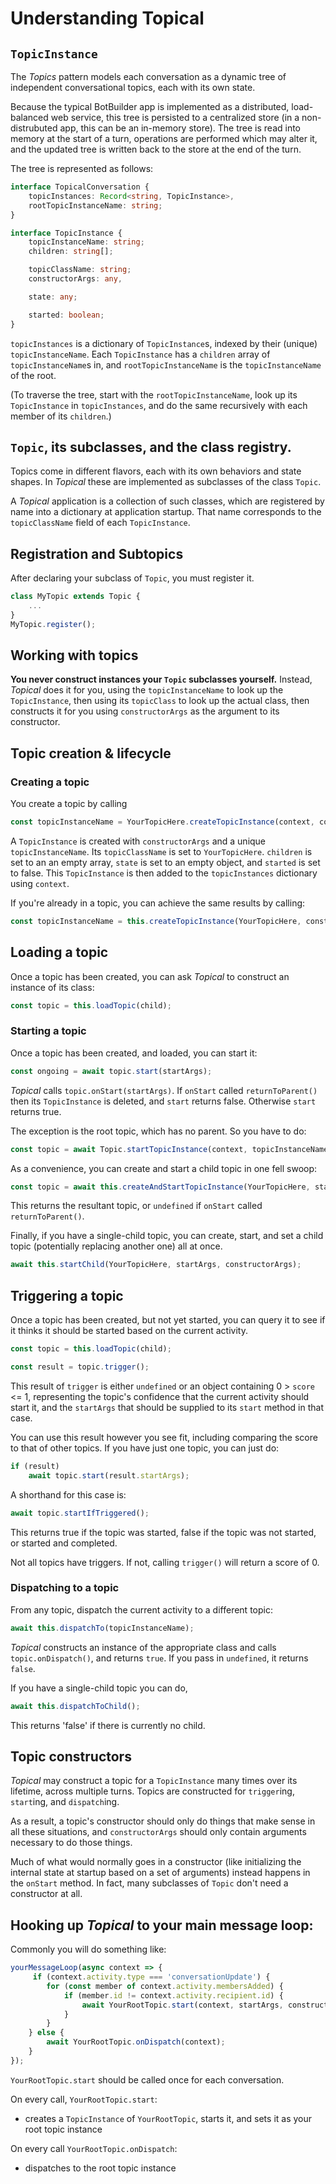 
# Understanding Topical

## `TopicInstance`

The *Topics* pattern models each conversation as a dynamic tree of independent conversational topics, each with its own state.

Because the typical BotBuilder app is implemented as a distributed, load-balanced web service, this tree is persisted to a centralized store (in a non-distrubuted app, this can be an in-memory store). The tree is read into memory at the start of a turn, operations are performed which may alter it, and the updated tree is written back to the store at the end of the turn.

The tree is represented as follows:

```ts
interface TopicalConversation {
    topicInstances: Record<string, TopicInstance>,
    rootTopicInstanceName: string;
}

interface TopicInstance {
    topicInstanceName: string;
    children: string[];

    topicClassName: string;
    constructorArgs: any,

    state: any;

    started: boolean;
}
```

`topicInstances` is a dictionary of `TopicInstance`s, indexed by their (unique) `topicInstanceName`. Each `TopicInstance` has a `children` array of `topicInstanceName`s in, and `rootTopicInstanceName` is the `topicInstanceName` of the root.

(To traverse the tree, start with the `rootTopicInstanceName`, look up its `TopicInstance` in `topicInstances`, and do the same recursively with each member of its `children`.)

## `Topic`, its subclasses, and the class registry.

Topics come in different flavors, each with its own behaviors and state shapes. In *Topical* these are implemented as subclasses of the class `Topic`.

A *Topical* application is a collection of such classes, which are registered by name into a dictionary at application startup. That name corresponds to the `topicClassName` field of each `TopicInstance`.

## Registration and Subtopics

After declaring your subclass of `Topic`, you must register it.

```ts
class MyTopic extends Topic {
    ...
}
MyTopic.register();
```

## Working with topics

**You never construct instances your `Topic` subclasses yourself.** Instead, *Topical* does it for you, using the `topicInstanceName` to look up the `TopicInstance`, then using its `topicClass` to look up the actual class, then constructs it for you using `constructorArgs` as the argument to its constructor.

## Topic creation & lifecycle

### Creating a topic

You create a topic by calling

```ts
const topicInstanceName = YourTopicHere.createTopicInstance(context, constructorArgs);
```

A `TopicInstance` is created with `constructorArgs` and a unique `topicInstanceName`. Its `topicClassName` is set to `YourTopicHere`. `children` is set to an an empty array, `state` is set to an empty object, and `started` is set to false. This `TopicInstance` is then added to the `topicInstances` dictionary using `context`. 

If you're already in a topic, you can achieve the same results by calling:

```ts
const topicInstanceName = this.createTopicInstance(YourTopicHere, constructorArgs);
```

## Loading a topic

Once a topic has been created, you can ask *Topical* to construct an instance of its class:

```ts
const topic = this.loadTopic(child);
```

### Starting a topic

Once a topic has been created, and loaded, you can start it:

```ts
const ongoing = await topic.start(startArgs);
```

*Topical* calls `topic.onStart(startArgs)`. If `onStart` called `returnToParent()` then its `TopicInstance` is deleted, and `start` returns false. Otherwise `start` returns true.

The exception is the root topic, which has no parent. So you have to do:

```ts
const topic = await Topic.startTopicInstance(context, topicInstanceName, startArgs);
```

As a convenience, you can create and start a child topic in one fell swoop:

```ts
const topic = await this.createAndStartTopicInstance(YourTopicHere, startArgs, constructorArgs);
```

This returns the resultant topic, or `undefined` if `onStart` called `returnToParent()`.

Finally, if you have a single-child topic, you can create, start, and set a child topic (potentially replacing another one) all at once.

```ts
await this.startChild(YourTopicHere, startArgs, constructorArgs);
```

## Triggering a topic

Once a topic has been created, but not yet started, you can query it to see if it thinks it should be started based on the current activity.

```ts
const topic = this.loadTopic(child);

const result = topic.trigger();
```

This result of `trigger` is either `undefined` or an object containing 0 > `score` <= 1, representing the topic's confidence that the current activity should start it, and the `startArgs` that should be supplied to its `start` method in that case.

You can use this result however you see fit, including comparing the score to that of other topics. If you have just one topic, you can just do:

```ts
if (result)
    await topic.start(result.startArgs);
```

A shorthand for this case is:

```ts
await topic.startIfTriggered();
```

This returns true if the topic was started, false if the topic was not started, or started and completed.

Not all topics have triggers. If not, calling `trigger()` will return a score of 0.

### Dispatching to a topic

From any topic, dispatch the current activity to a different topic:

```ts
await this.dispatchTo(topicInstanceName);
```

*Topical* constructs an instance of the appropriate class and calls `topic.onDispatch()`, and returns `true`. If you pass in `undefined`, it returns `false`.

If you have a single-child topic you can do,

```ts
await this.dispatchToChild();
```

This returns 'false' if there is currently no child.

## Topic constructors

*Topical* may construct a topic for a `TopicInstance` many times over its lifetime, across multiple turns. Topics are constructed for `trigger`ing, `start`ing, and `dispatch`ing. 

As a result, a topic's constructor should only do things that make sense in all these situations, and `constructorArgs` should only contain arguments necessary to do those things.

Much of what would normally goes in a constructor (like initializing the internal state at startup based on a set of arguments) instead happens in the `onStart` method. In fact, many subclasses of `Topic` don't need a constructor at all.

## Hooking up *Topical* to your main message loop:

Commonly you will do something like:

```ts
yourMessageLoop(async context => {
     if (context.activity.type === 'conversationUpdate') {
        for (const member of context.activity.membersAdded) {
            if (member.id != context.activity.recipient.id) {
                await YourRootTopic.start(context, startArgs, constructorArgs);
            }
        }
    } else {
        await YourRootTopic.onDispatch(context);
    }
});
```

`YourRootTopic.start` should be called once for each conversation.

On every call, `YourRootTopic.start`:
* creates a `TopicInstance` of `YourRootTopic`, starts it, and sets it as your root topic instance

On every call `YourRootTopic.onDispatch`:
* dispatches to the root topic instance

